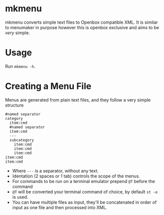 # mkmenu

mkmenu converts simple text files to Openbox compatible XML. It is similar
to menumaker in purpose however this is openbox exclusive and aims to be *very* simple.

# Usage

Run `mkmenu -h`.

# Creating a Menu File

Menus are generated from plain text files, and they follow a very simple structure

```
#named separator
category
  item:cmd
  #named separator
  item:cmd
  ---
  subcategory
    item:cmd
    item:cmd
    item:cmd
item:cmd
item:cmd
```

- Where `---` is a separator, without any text.
- Identation (2 spaces or 1 tab) controls the scope of the menus.
- For commands to be run on a terminal emulator prepend `@T` before the command
- `@T` will be converted your terminal command of choice, by default `st -e` is used.
- You can have multiple files as input, they'll be concatenated in order of
  input as one file and then processed into XML.
